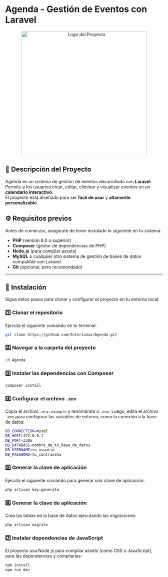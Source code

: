 # Agenda - Gestión de Eventos con Laravel

<p align="center"> 
  <a href="https://github.com/Interianxx/Agenda" target="_blank"> 
    <img src="https://raw.githubusercontent.com/laravel/art/master/logo-lockup/5%20SVG/2%20CMYK/1%20Full%20Color/laravel-logolockup-cmyk-red.svg" width="400" alt="Logo del Proyecto"> 
  </a> 
</p>

## 📌 Descripción del Proyecto

Agenda es un sistema de gestión de eventos desarrollado con **Laravel**. Permite a los usuarios crear, editar, eliminar y visualizar eventos en un **calendario interactivo**.  
El proyecto está diseñado para ser **fácil de usar** y **altamente personalizable**.

## ⚙️ Requisitos previos

Antes de comenzar, asegúrate de tener instalado lo siguiente en tu sistema:

- **PHP** (versión 8.0 o superior)
- **Composer** (gestor de dependencias de PHP)
- **Node.js** (para compilar assets)
- **MySQL** o cualquier otro sistema de gestión de bases de datos compatible con Laravel
- **Git** (opcional, pero recomendado)

---

## 🚀 Instalación

Sigue estos pasos para clonar y configurar el proyecto en tu entorno local:

### 1️⃣ Clonar el repositorio
Ejecuta el siguiente comando en tu terminal:
```bash
git clone https://github.com/Interianxx/Agenda.git
```

### 2️⃣ Navegar a la carpeta del proyecto
```bash
cd Agenda
```

### 3️⃣ Instalar las dependencias con Composer
```bash
composer install
```

### 4️⃣ Configurar el archivo `.env`
Copia el archivo `.env.example` y renómbralo a `.env`. Luego, edita el archivo `.env` para configurar las variables de entorno, como la conexión a la base de datos:

```bash
DB_CONNECTION=mysql
DB_HOST=127.0.0.1
DB_PORT=3306
DB_DATABASE=nombre_de_tu_base_de_datos
DB_USERNAME=tu_usuario
DB_PASSWORD=tu_contraseña

```

### 5️⃣ Generar la clave de aplicación
Ejecuta el siguiente comando para generar una clave de aplicación:

```bash
php artisan key:generate

```

### 6️⃣ Generar la clave de aplicación
Crea las tablas en la base de datos ejecutando las migraciones:

```bash
php artisan migrate

```

### 7️⃣ Instalar dependencias de JavaScript
El proyecto usa Node.js para compilar assets (como CSS o JavaScript), para las dependencias y compilarlas:

```bash
npm install
npm run dev
```
